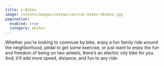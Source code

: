 ```yaml
---
title: e-Bikes
image: /assets/images/categories/cat-bikes-ebikes.jpg
pagination: 
  enabled: true
  category: ebikes
---
```


Whether you're looking to commute by bike, enjoy a fun family ride around the neighborhood, pedal to get some exercise, or just want to enjoy the fun and freedom of being on two wheels, there’s an electric city bike for you. And, it’ll add more speed, distance, and fun to any ride.